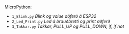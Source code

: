 MicroPython: 

- `1_Blink.py`        _Blink og value aðferð á ESP32_
- `2_Led_Print.py`    _Led á brauðbretti og print aðferð_
- `3_Takkar.py`       _Takkar, PULL_UP og PULL_DOWN, if, if not_
